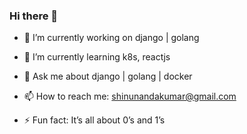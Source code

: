 ### Hi there 👋



- 🔭 I’m currently working on django | golang 

- 🌱 I’m currently learning k8s, reactjs

- 💬 Ask me about django | golang | docker

- 📫 How to reach me: shinunandakumar@gmail.com 

- ⚡ Fun fact: It’s all about 0’s and 1’s

